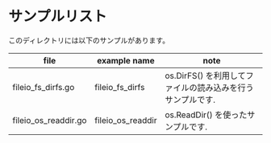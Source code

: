 # サンプルリスト

このディレクトリには以下のサンプルがあります。

|file|example name|note|
|----|------------|----|
|fileio\_fs\_dirfs.go|fileio\_fs\_dirfs|os.DirFS() を利用してファイルの読み込みを行うサンプルです.|
|fileio\_os\_readdir.go|fileio\_os\_readdir|os.ReadDir() を使ったサンプルです.|

